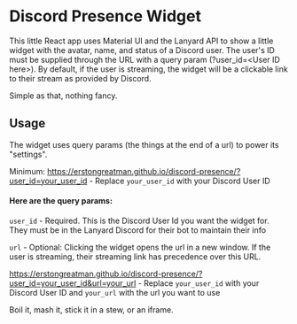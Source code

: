 # Discord Presence Widget

This little React app uses Material UI and the Lanyard API to show a little widget with the avatar, name, and status of a Discord user. The user's ID must be supplied through the URL with a query param (?user_id=\<User ID here\>). By default, if the user is streaming, the widget will be a clickable link to their stream as provided by Discord.

Simple as that, nothing fancy.

## Usage

The widget uses query params (the things at the end of a url) to power its "settings".

Minimum: https://erstongreatman.github.io/discord-presence/?user_id=your_user_id - Replace `your_user_id` with your Discord User ID

#### Here are the query params:

`user_id` - Required. This is the Discord User Id you want the widget for. They must be in the Lanyard Discord for their bot to maintain their info

`url` - Optional: Clicking the widget opens the url in a new window. If the user is streaming, their streaming link has precedence over this URL.

https://erstongreatman.github.io/discord-presence/?user_id=your_user_id&url=your_url - Replace `your_user_id` with your Discord User ID and `your_url` with the url you want to use

Boil it, mash it, stick it in a stew, or an iframe.

